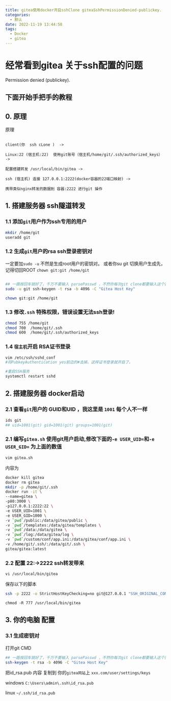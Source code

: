 ```yaml
---
title: gitea使用docker开启sshClone giteaSshPermissionDenied-publickey.
categories:
  - 默认
date: 2022-11-19 13:44:58
tags:
  - Docker
  - gitea
---
```

  

# 经常看到gitea 关于ssh配置的问题

Permission denied (publickey).

## 下面开始手把手的教程

<!--more-->


## 0. 原理

原理

```

client(你  ssh cLone )  -> 

Linux:22 (宿主机:22)  使用git账号（宿主机/home/git/.ssh/authorized_keys） ->

配置搭建转发 /usr/local/bin/gitea ->

ssh (宿主机) 连接 127.0.0.1:2222(docker容器的22端口映射) -> 
        
携带类似nginx转发的数据到 容器:2222 进行git 操作

```

## 1.  搭建服务器 ssh隧道转发

### 1.1 添加`git`用户作为ssh专用的用户

```sh
mkdir /home/git
useradd git

```

### 1.2  生成`git`用户的rsa ssh登录密钥对

一定要加`sudo -u` 不然是生成root用户的密钥对。
或者你su  git 切换用户生成先，记得切回ROOT  `chown git:git /home/git`

```sh

## 一路按回车就好了，千万不要输入 parsePasswd ，不然你每次git clone都要输入这个密码
sudo -u git ssh-keygen -t rsa -b 4096 -C "Gitea Host Key"

chown git:git /home/git
```

### 1.3 修改`.ssh`  特殊权限，错误设置无法ssh登录!
```sh
chmod 755 /home/git
chmod 700  /home/git/.ssh
chmod 600  /home/git/.ssh/authorized_keys
```

### 1.4 `宿主机`开启 RSA证书登录
```sh
vim /etc/ssh/sshd_conf
#将PubkeyAuthentication yes前边的#去掉。这样证书登录就开启了。

#重启SSH服务
systemctl restart sshd
```


## 2.  搭建服务器 docker启动

### 2.1 查看`git`用户的 GUID和UID ，我这里是 `1001` 每个人不一样

```sh
ids git
## uid=1001(git) gid=1001(git) groups=1001(git)
```

### 2.1 编写`gitea.sh` 使用git用户启动,修改下面的`-e USER_UID=`和`-e USER_GID=` 为上面的数值

`vim gitea.sh`

内容为
```sh
docker kill gitea
docker rm gitea
mkdir -p /home/git/.ssh
docker run -it \
--name=gitea \
-p80:3000 \
-p127.0.0.1:2222:22 \
-e USER_UID=1001 \
-e USER_GID=1000 \
-v `pwd`/public:/data/gitea/public \
-v `pwd`/templates:/data/gitea/templates \
-v `pwd`/data:/data/gitea \
-v `pwd`/log:/data/gitea/log \
-v `pwd`/custom/conf/app.ini:/data/gitea/conf/app.ini \
-v /home/git/.ssh/:/data/git/.ssh \
gitea/gitea:latest
```

### 2.2 配置 22:->2222 ssh转发带来
```vi /usr/local/bin/gitea```

保存以下的脚本
```sh
ssh -p 2222 -o StrictHostKeyChecking=no git@127.0.0.1 "SSH_ORIGINAL_COMMAND=\"$SSH_ORIGINAL_COMMAND\" $0 $@"
```

```
chmod -R 777 /usr/local/bin/gitea
```

## 3. 你的电脑 配置

### 3.1 生成密钥对

打开git CMD

```sh 
## 一路按回车就好了，千万不要输入 parsePasswd ，不然你每次git clone都要输入这个密码
ssh-keygen -t rsa -b 4096 -C "Gitea Host Key"
```

把id_rsa.pub 内容 复制到 你的`gitea网站`上  `xxx.com/user/settings/keys`

windows `C:\Users\admin\.ssh\id_rsa.pub`

linux `~/.ssh/id_rsa.pub`



